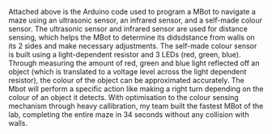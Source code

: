 
Attached above is the Arduino code used to program a MBot to navigate a maze using an ultrasonic sensor, an infrared sensor, and a self-made colour sensor. The ultrasonic sensor and infrared sensor are used for distance sensing, which helps the MBot to determine its didsdstance from walls on its 2 sides and make necessary adjustments. The self-made colour sensor is built using a light-dependent resistor and 3 LEDs (red, green, blue). Through measuring the amount of red, green and blue light reflected off an object (which is translated to a voltage level across the light dependent resistor), the colour of the object can be approximated accurately. The Mbot will perform a specific action like making a right turn depending on the colour of an object it detects. With optimisation to the colour sensing mechanism through heavy callibration, my team built the fastest MBot of the lab, completing the entire maze in 34 seconds without any collision with walls.
